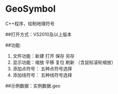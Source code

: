 # GeoSymbol
C++程序，绘制地理符号

##打开方式：VS2010及以上版本

##功能:
1. 文件功能：新建 打开 保存 另存
2. 显示功能：缩放 平移 复位 刷新 （含鼠标滚轮缩放）
3. 添加点符号： 五种点符号选择
4. 添加线符号： 五种线符号选择

##示例数据：实例数据.geo



